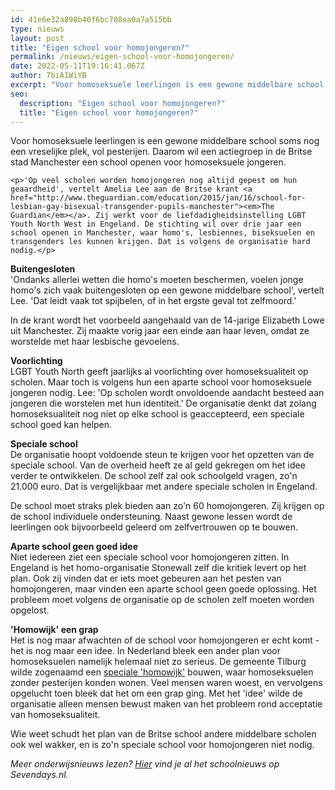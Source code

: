 ```yaml
---
id: 41e6e32a898b40f6bc708ea0a7a515bb
type: nieuws
layout: post
title: "Eigen school voor homojongeren?"
permalink: /nieuws/eigen-school-voor-homojongeren/
date: 2022-05-11T19:16:41.067Z
author: 7biA1WiYB
excerpt: "Voor homoseksuele leerlingen is een gewone middelbare school soms nog een vreselijke plek, vol pesterijen. Daarom wil een actiegroep in de Britse stad Manchester een school openen voor homoseksuele jongeren.  "
seo:
  description: "Eigen school voor homojongeren?"
  title: "Eigen school voor homojongeren?"
---
```

Voor homoseksuele leerlingen is een gewone middelbare school soms nog een vreselijke plek, vol pesterijen. Daarom wil een actiegroep in de Britse stad Manchester een school openen voor homoseksuele jongeren.  

    <p>'Op veel scholen worden homojongeren nog altijd gepest om hun geaardheid', vertelt Amelia Lee aan de Britse krant <a href="http://www.theguardian.com/education/2015/jan/16/school-for-lesbian-gay-bisexual-transgender-pupils-manchester"><em>The Guardian</em></a>. Zij werkt voor de liefdadigheidsinstelling LGBT Youth North West in Engeland. De stichting wil over drie jaar een school openen in Manchester, waar homo's, lesbiennes, biseksuelen en transgenders les kunnen krijgen. Dat is volgens de organisatie hard nodig.</p>
<p><strong>Buitengesloten</strong><br>'Ondanks allerlei wetten die homo's moeten beschermen, voelen jonge homo's zich vaak buitengesloten op een gewone middelbare school', vertelt Lee. 'Dat leidt vaak tot spijbelen, of in het ergste geval tot zelfmoord.'</p>
<p>In de krant wordt het voorbeeld aangehaald van de 14-jarige Elizabeth Lowe uit Manchester. Zij maakte vorig jaar een einde aan haar leven, omdat ze worstelde met haar lesbische gevoelens.</p>
<p><strong>Voorlichting</strong><br>LGBT Youth North geeft jaarlijks al voorlichting over homoseksualiteit op scholen. Maar toch is volgens hun een aparte school voor homoseksuele jongeren nodig. Lee: 'Op scholen wordt onvoldoende aandacht besteed aan jongeren die worstelen met hun identiteit.' De organisatie denkt dat zolang homoseksualiteit nog niet op elke school is geaccepteerd, een speciale school goed kan helpen.</p>
<p><strong>Speciale school</strong><br>De organisatie hoopt voldoende steun te krijgen voor het opzetten van de speciale school. Van de overheid heeft ze al geld gekregen om het idee verder te ontwikkelen. De school zelf zal ook schoolgeld vragen, zo'n 21.000 euro. Dat is vergelijkbaar met andere speciale scholen in Engeland.</p>
<p>De school moet straks plek bieden aan zo'n 60 homojongeren. Zij krijgen op de school individuele ondersteuning. Naast gewone lessen wordt de leerlingen ook bijvoorbeeld geleerd om zelfvertrouwen op te bouwen. </p>
<p><strong>Aparte school geen goed idee</strong><br>Niet iedereen ziet een speciale school voor homojongeren zitten. In Engeland is het homo-organisatie Stonewall zelf die kritiek levert op het plan. Ook zij vinden dat er iets moet gebeuren aan het pesten van homojongeren, maar vinden een aparte school geen goede oplossing. Het probleem moet volgens de organisatie op de scholen zelf moeten worden opgelost. </p>
<p><strong>'Homowijk' een grap</strong><br>Het is nog maar afwachten of de school voor homojongeren er echt komt - het is nog maar een idee. In Nederland bleek een ander plan voor homoseksuelen namelijk helemaal niet zo serieus. De gemeente Tilburg wilde zogenaamd een <a href="http://nos.nl/artikel/663141-tilburgse-homowijk-was-prstunt.html">speciale 'homowijk'</a> bouwen, waar homoseksuelen zonder pesterijen konden wonen. Veel mensen waren woest, en vervolgens opgelucht toen bleek dat het om een grap ging. Met het 'idee' wilde de organisatie alleen mensen bewust maken van het probleem rond acceptatie van homoseksualiteit.</p>
<p>Wie weet schudt het plan van de Britse school andere middelbare scholen ook wel wakker, en is zo'n speciale school voor homojongeren niet nodig.</p>
<p><em>Meer onderwijsnieuws lezen? <a href="sevendays.nl/tag/schoolnieuws">Hier</a> vind je al het schoolnieuws op Sevendays.nl.</em></p>  

